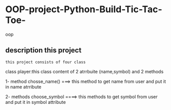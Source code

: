 # OOP-project-Python-Build-Tic-Tac-Toe-
oop


  ## description this project 
  
    this project consists of four class 

    
  class player:this class content of 2 atrrbuite (name,symbol) and 2 methods

  
  1- method chosse_name() ===> this method to get name from user and put it in name atrribute

  
  2- methods choose_symbol ====> this methods to get symbol from user and put it in symbol attribute 
